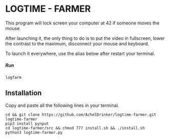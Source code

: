 # LOGTIME - FARMER

This program will lock screen your computer at 42 if someone moves the mouse.  

After launching it, the only thing to do is to put the video in fullscreen, lower the contrast to the maximum, disconnect your mouse and keyboard.

To launch it everywhere, use the alias below after restart your terminal.

##### Run

```
logfarm
```

## Installation

Copy and paste all the following lines in your terminal.

```
cd && git clone https://github.com/AchelDrinker/logtime-farmer.git logtime-farmer
pip3 install pynput
cd logtime-farmer/src && chmod 777 install.sh && ./install.sh
python3 logtime-farmer.py
```